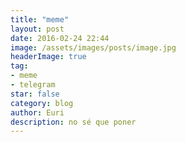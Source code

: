 ```yaml
---
title: "meme"
layout: post
date: 2016-02-24 22:44
image: /assets/images/posts/image.jpg
headerImage: true
tag:
- meme
- telegram
star: false
category: blog
author: Euri
description: no sé que poner
---
```


